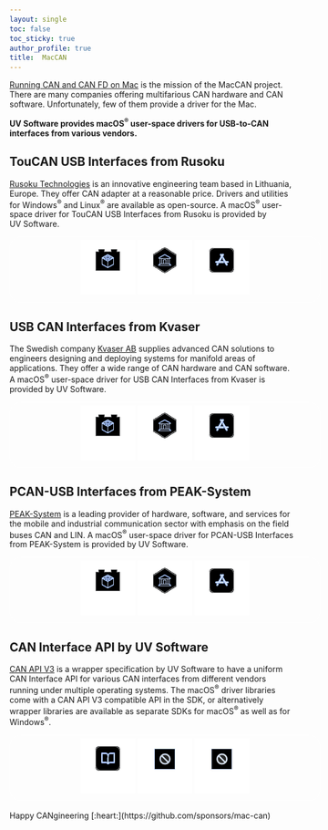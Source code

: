 ```yaml
---
layout: single
toc: false
toc_sticky: true
author_profile: true
title:  MacCAN
---
```

[Running CAN and CAN FD on Mac](/) is the mission of the MacCAN project.
There are many companies offering multifarious CAN hardware and CAN software.
Unfortunately, few of them provide a driver for the Mac.

**UV&nbsp;Software provides macOS<sup>&reg;</sup> user-space drivers for USB-to-CAN interfaces from various vendors.**

## TouCAN USB Interfaces from Rusoku
[Rusoku Technologies](https://rusoku.com) is an innovative engineering team based in Lithuania, Europe.
They offer CAN adapter at a reasonable price.
Drivers and utilities for Windows<sup>&reg;</sup> and Linux<sup>&reg;</sup> are available as open-source.
A macOS<sup>&reg;</sup> user-space driver for TouCAN USB Interfaces from Rusoku is provided by UV&nbsp;Software.

<div style="display: block; text-align: center;">
  <div style="width: 100%; padding-left: 20px; padding-right: 20px; padding-top: 5px; padding-bottom: 10px; border-width: 1px; border-style: solid; border-color: #FFFFFF; border-radius: 20px;">
      <a href="/drivers/RusokuCAN/" title="macOS<sup>&reg;</sup> Driver for Rusoku TouCAN USB Interfaces"><img src="/assets/images/driver_icon.png" alt="MacCAN-TouCAN Driver" /></a>
      <a href="/wrapper/RusokuCAN/" title="CAN API V3 Wrapper Library for Rusoku TouCAN USB Interfaces"><img src="/assets/images/wrapper_icon.png" alt="MacCAN-TouCAN Wrapper" /></a>
      <a href="https://github.com/mac-can/RusokuCAN.swift" title="Swift Demo Program for Rusoku TouCAN USB Interfaces (macOS<sup>&reg;</sup>"><img src="/assets/images/apps_icon.png" alt="RusokuCAN.swift" /></a>
  </div>
</div>

## USB CAN Interfaces from Kvaser
The Swedish company [Kvaser AB](https://kvaser.com) supplies advanced CAN solutions to engineers designing and deploying systems for manifold areas of applications.
They offer a wide range of CAN hardware and CAN software.
A macOS<sup>&reg;</sup> user-space driver for USB CAN Interfaces from Kvaser is provided by UV&nbsp;Software.

<div style="display: block; text-align: center;">
  <div style="width: 100%; padding-left: 20px; padding-right: 20px; padding-top: 5px; padding-bottom: 10px; border-width: 1px; border-style: solid; border-color: #FFFFFF; border-radius: 20px;">
      <a href="/drivers/KvaserCAN/" title="macOS<sup>&reg;</sup> Driver for Kvaser USB CAN Interfaces"><img src="/assets/images/driver_icon.png" alt="MacCAN-KvaserCAN Driver" /></a>
      <a href="/wrapper/KvaserCAN/" title="CAN API V3 Wrapper Library for Kvaser USB CAN Interfaces"><img src="/assets/images/wrapper_icon.png" alt="MacCAN-KvaserCAN Wrapper" /></a>
      <a href="https://github.com/mac-can/KvaserCAN-SwiftCAN" title="Swift Demo Program for Kvaser USB CAN Interfaces (macOS<sup>&reg;</sup>"><img src="/assets/images/apps_icon.png" alt="SwiftCAN-KvaserCAN" /></a>
  </div>
</div>

## PCAN-USB Interfaces from PEAK-System
[PEAK-System](https://www.peak-system.com) is a leading provider of hardware, software, and services for the mobile and industrial communication sector with emphasis on the field buses CAN and LIN.
A macOS<sup>&reg;</sup> user-space driver for PCAN-USB Interfaces from PEAK-System is provided by UV&nbsp;Software.

<div style="display: block; text-align: center;">
  <div style="width: 100%; padding-left: 20px; padding-right: 20px; padding-top: 5px; padding-bottom: 10px; border-width: 1px; border-style: solid; border-color: #FFFFFF; border-radius: 20px;">
      <a href="/drivers/libPCBUSB.html" title="macOS<sup>&reg;</sup> Driver for PCAN-USB Interfaces"><img src="/assets/images/driver_icon.png" alt="PCBUSB-Library" /></a>
      <a href="/wrapper/PCANBasic/" title="CAN API V3 Wrapper Library for PCAN-USB Interfaces"><img src="/assets/images/wrapper_icon.png" alt="PCBUSB-Wrapper" /></a>
      <a href="/apps/demo/PCBUSB-Monitor.html" title="CAN Monitor App for macOS<sup>&reg;</sup> (Demo)"><img src="/assets/images/apps_icon.png" alt="PCBUSB-Monitor" /></a>
  </div>
</div>

## CAN Interface API by UV&nbsp;Software

[CAN&nbsp;API&nbsp;V3](/wrapper/canapi-v3/) is a wrapper specification by UV&nbsp;Software to have a uniform CAN Interface API for various CAN interfaces from different vendors running under multiple operating systems.
The macOS<sup>&reg;</sup> driver libraries come with a CAN&nbsp;API&nbsp;V3 compatible API in the SDK,
or alternatively wrapper libraries are available as separate SDKs for macOS<sup>&reg;</sup> as well as for Windows<sup>&reg;</sup>.

<div style="display: block; text-align: center;">
  <div style="width: 100%; padding-left: 20px; padding-right: 20px; padding-top: 5px; padding-bottom: 10px; border-width: 1px; border-style: solid; border-color: #FFFFFF; border-radius: 20px;">
      <a href="https://uv-software.github.io/CANAPI-Docs/" title="CAN API V3 Reference"><img src="/assets/images/wiki_icon.png" alt="CANAPI-Docs" /></a>
      <img src="/assets/images/library_icon_na.png" alt="MacCAN-Library" />
      <img src="/assets/images/apps_icon_na.png" alt="MacCAN-Monitor" />
  </div>
</div>
<br/>
Happy CANgineering [:heart:](https://github.com/sponsors/mac-can)
